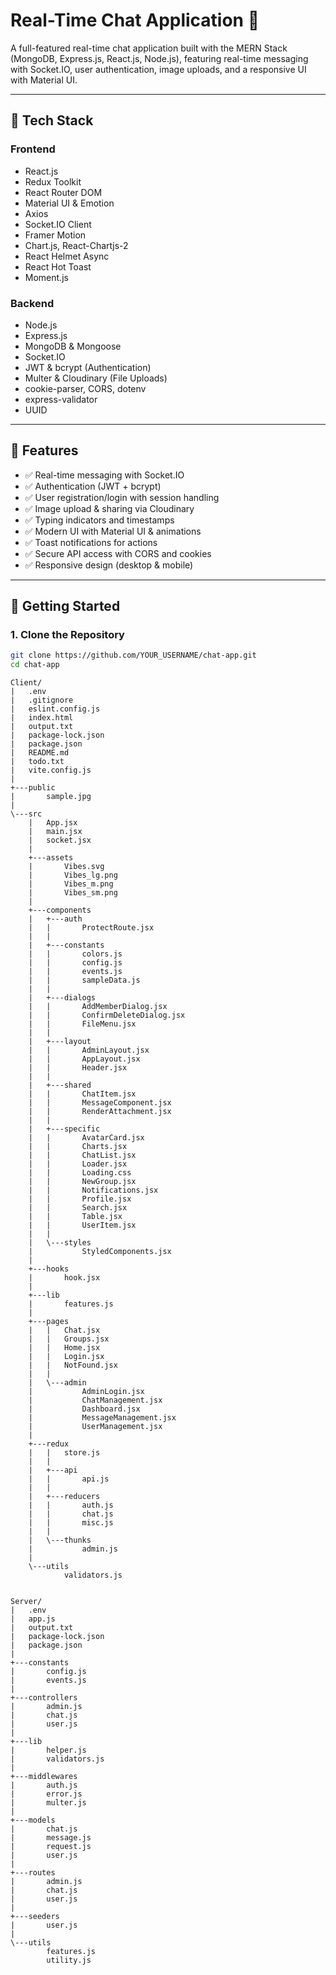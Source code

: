 # Real-Time Chat Application 💬

A full-featured real-time chat application built with the MERN Stack (MongoDB, Express.js, React.js, Node.js), featuring real-time messaging with Socket.IO, user authentication, image uploads, and a responsive UI with Material UI.

---

## 🔧 Tech Stack

### Frontend
- React.js
- Redux Toolkit
- React Router DOM
- Material UI & Emotion
- Axios
- Socket.IO Client
- Framer Motion
- Chart.js, React-Chartjs-2
- React Helmet Async
- React Hot Toast
- Moment.js

### Backend
- Node.js
- Express.js
- MongoDB & Mongoose
- Socket.IO
- JWT & bcrypt (Authentication)
- Multer & Cloudinary (File Uploads)
- cookie-parser, CORS, dotenv
- express-validator
- UUID

---

## 🔐 Features

- ✅ Real-time messaging with Socket.IO
- ✅ Authentication (JWT + bcrypt)
- ✅ User registration/login with session handling
- ✅ Image upload & sharing via Cloudinary
- ✅ Typing indicators and timestamps
- ✅ Modern UI with Material UI & animations
- ✅ Toast notifications for actions
- ✅ Secure API access with CORS and cookies
- ✅ Responsive design (desktop & mobile)

---

## 🚀 Getting Started

### 1. Clone the Repository

```bash
git clone https://github.com/YOUR_USERNAME/chat-app.git
cd chat-app
```
```
Client/
|   .env
|   .gitignore
|   eslint.config.js
|   index.html
|   output.txt
|   package-lock.json
|   package.json
|   README.md
|   todo.txt
|   vite.config.js
|   
+---public
|       sample.jpg
|       
\---src
    |   App.jsx
    |   main.jsx
    |   socket.jsx
    |   
    +---assets
    |       Vibes.svg
    |       Vibes_lg.png
    |       Vibes_m.png
    |       Vibes_sm.png
    |       
    +---components
    |   +---auth
    |   |       ProtectRoute.jsx
    |   |       
    |   +---constants
    |   |       colors.js
    |   |       config.js
    |   |       events.js
    |   |       sampleData.js
    |   |       
    |   +---dialogs
    |   |       AddMemberDialog.jsx
    |   |       ConfirmDeleteDialog.jsx
    |   |       FileMenu.jsx
    |   |       
    |   +---layout
    |   |       AdminLayout.jsx
    |   |       AppLayout.jsx
    |   |       Header.jsx
    |   |       
    |   +---shared
    |   |       ChatItem.jsx
    |   |       MessageComponent.jsx
    |   |       RenderAttachment.jsx
    |   |       
    |   +---specific
    |   |       AvatarCard.jsx
    |   |       Charts.jsx
    |   |       ChatList.jsx
    |   |       Loader.jsx
    |   |       Loading.css
    |   |       NewGroup.jsx
    |   |       Notifications.jsx
    |   |       Profile.jsx
    |   |       Search.jsx
    |   |       Table.jsx
    |   |       UserItem.jsx
    |   |       
    |   \---styles
    |           StyledComponents.jsx
    |           
    +---hooks
    |       hook.jsx
    |       
    +---lib
    |       features.js
    |       
    +---pages
    |   |   Chat.jsx
    |   |   Groups.jsx
    |   |   Home.jsx
    |   |   Login.jsx
    |   |   NotFound.jsx
    |   |   
    |   \---admin
    |           AdminLogin.jsx
    |           ChatManagement.jsx
    |           Dashboard.jsx
    |           MessageManagement.jsx
    |           UserManagement.jsx
    |           
    +---redux
    |   |   store.js
    |   |   
    |   +---api
    |   |       api.js
    |   |       
    |   +---reducers
    |   |       auth.js
    |   |       chat.js
    |   |       misc.js
    |   |       
    |   \---thunks
    |           admin.js
    |           
    \---utils
            validators.js
            

Server/
|   .env
|   app.js
|   output.txt
|   package-lock.json
|   package.json
|   
+---constants
|       config.js
|       events.js
|       
+---controllers
|       admin.js
|       chat.js
|       user.js
|       
+---lib
|       helper.js
|       validators.js
|       
+---middlewares
|       auth.js
|       error.js
|       multer.js
|       
+---models
|       chat.js
|       message.js
|       request.js
|       user.js
|       
+---routes
|       admin.js
|       chat.js
|       user.js
|       
+---seeders
|       user.js
|       
\---utils
        features.js
        utility.js
  ```      
